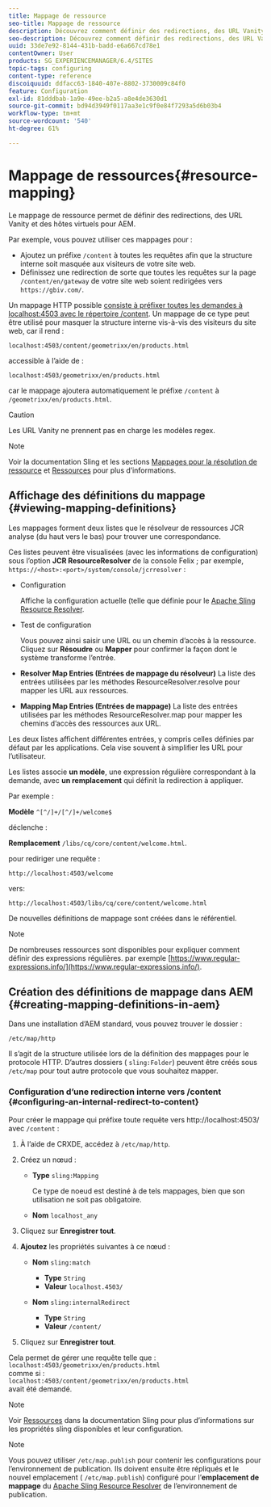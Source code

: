 ```yaml
---
title: Mappage de ressource
seo-title: Mappage de ressource
description: Découvrez comment définir des redirections, des URL Vanity et les hôtes virtuels pour AEM à l’aide du mappage de ressource.
seo-description: Découvrez comment définir des redirections, des URL Vanity et les hôtes virtuels pour AEM à l’aide du mappage de ressource.
uuid: 33de7e92-8144-431b-badd-e6a667cd78e1
contentOwner: User
products: SG_EXPERIENCEMANAGER/6.4/SITES
topic-tags: configuring
content-type: reference
discoiquuid: ddfacc63-1840-407e-8802-3730009c84f0
feature: Configuration
exl-id: 81dddbab-1a9e-49ee-b2a5-a8e4de3630d1
source-git-commit: bd94d3949f0117aa3e1c9f0e84f7293a5d6b03b4
workflow-type: tm+mt
source-wordcount: '540'
ht-degree: 61%

---
```


# Mappage de ressources{#resource-mapping}

Le mappage de ressource permet de définir des redirections, des URL Vanity et des hôtes virtuels pour AEM.

Par exemple, vous pouvez utiliser ces mappages pour :

* Ajoutez un préfixe `/content` à toutes les requêtes afin que la structure interne soit masquée aux visiteurs de votre site web.
* Définissez une redirection de sorte que toutes les requêtes sur la page `/content/en/gateway` de votre site web soient redirigées vers `https://gbiv.com/`.

Un mappage HTTP possible [ consiste à préfixer toutes les demandes à localhost:4503 avec le répertoire /content](#configuring-an-internal-redirect-to-content). Un mappage de ce type peut être utilisé pour masquer la structure interne vis-à-vis des visiteurs du site web, car il rend :

`localhost:4503/content/geometrixx/en/products.html`

accessible à l’aide de :

`localhost:4503/geometrixx/en/products.html`

car le mappage ajoutera automatiquement le préfixe `/content` à `/geometrixx/en/products.html`.

>[!CAUTION]
>
>Les URL Vanity ne prennent pas en charge les modèles regex.

>[!NOTE]
>
>Voir la documentation Sling et les sections [Mappages pour la résolution de ressource](https://sling.apache.org/site/resources.html) et [Ressources](https://sling.apache.org/site/mappings-for-resource-resolution.html) pour plus d’informations.

## Affichage des définitions du mappage {#viewing-mapping-definitions}

Les mappages forment deux listes que le résolveur de ressources JCR analyse (du haut vers le bas) pour trouver une correspondance.

Ces listes peuvent être visualisées (avec les informations de configuration) sous l’option **JCR ResourceResolver** de la console Felix ; par exemple, `https://<host>:<port>/system/console/jcrresolver` :

* Configuration

   Affiche la configuration actuelle (telle que définie pour le [Apache Sling Resource Resolver](/help/sites-deploying/osgi-configuration-settings.md).

* Test de configuration

   Vous pouvez ainsi saisir une URL ou un chemin d’accès à la ressource. Cliquez sur **Résoudre** ou **Mapper** pour confirmer la façon dont le système transforme l’entrée.

* **Resolver Map Entries (Entrées de mappage du résolveur)** La liste des entrées utilisées par les méthodes ResourceResolver.resolve pour mapper les URL aux ressources. 

* **Mapping Map Entries (Entrées de mappage)** La liste des entrées utilisées par les méthodes ResourceResolver.map pour mapper les chemins d’accès des ressources aux URL.

Les deux listes affichent différentes entrées, y compris celles définies par défaut par les applications. Cela vise souvent à simplifier les URL pour l’utilisateur. 

Les listes associe **un modèle**, une expression régulière correspondant à la demande, avec **un remplacement** qui définit la redirection à appliquer.

Par exemple :

**Modèle** `^[^/]+/[^/]+/welcome$`

déclenche :

**Remplacement** `/libs/cq/core/content/welcome.html`.

pour rediriger une requête :

`http://localhost:4503/welcome`

vers:

`http://localhost:4503/libs/cq/core/content/welcome.html`

De nouvelles définitions de mappage sont créées dans le référentiel.

>[!NOTE]
>
>De nombreuses ressources sont disponibles pour expliquer comment définir des expressions régulières. par exemple [https://www.regular-expressions.info/](https://www.regular-expressions.info/).

## Création des définitions de mappage dans AEM {#creating-mapping-definitions-in-aem}

Dans une installation d’AEM standard, vous pouvez trouver le dossier :

`/etc/map/http`

Il s’agit de la structure utilisée lors de la définition des mappages pour le protocole HTTP. D’autres dossiers ( `sling:Folder`) peuvent être créés sous `/etc/map` pour tout autre protocole que vous souhaitez mapper.

### Configuration d’une redirection interne vers /content {#configuring-an-internal-redirect-to-content}

Pour créer le mappage qui préfixe toute requête vers http://localhost:4503/ avec `/content` :

1. À l’aide de CRXDE, accédez à `/etc/map/http`.

1. Créez un nœud :

   * **Type** `sling:Mapping`

      Ce type de noeud est destiné à de tels mappages, bien que son utilisation ne soit pas obligatoire.

   * **Nom** `localhost_any`

1. Cliquez sur **Enregistrer tout**.
1. **Ajoutez** les propriétés suivantes à ce nœud :

   * **Nom** `sling:match`

      * **Type** `String`
      * **Valeur** `localhost.4503/`
   * **Nom** `sling:internalRedirect`

      * **Type** `String`
      * **Valeur** `/content/`


1. Cliquez sur **Enregistrer tout**.

Cela permet de gérer une requête telle que :\
`localhost:4503/geometrixx/en/products.html`\
comme si :\
`localhost:4503/content/geometrixx/en/products.html`\
avait été demandé.

>[!NOTE]
>
>Voir [Ressources](https://sling.apache.org/site/mappings-for-resource-resolution.html) dans la documentation Sling pour plus d’informations sur les propriétés sling disponibles et leur configuration.

>[!NOTE]
>
>Vous pouvez utiliser `/etc/map.publish` pour contenir les configurations pour l’environnement de publication. Ils doivent ensuite être répliqués et le nouvel emplacement ( `/etc/map.publish`) configuré pour l’**emplacement de mappage** du [Apache Sling Resource Resolver](/help/sites-deploying/osgi-configuration-settings.md#apacheslingresourceresolver) de l’environnement de publication.
